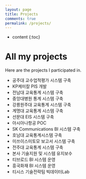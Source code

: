 ```yaml
---
layout: page
title: Projects
comments: true
permalink: /projects/
---
```


* content
{:toc}

# All my projects
Here are the projects I participated in. 

* 공주대 교수업적평가 시스템 구축
* KP케미칼 PIS 개발
* 전남대 교육통계 시스템 구축
* 중앙대병원 통계 시스템 구축
* 강릉원주대 교육통계 시스템 구축
* 계명대 교육통계 시스템 구축
* 선문대 EIS 시스템 구축
* 아시아나항공 POC
* SK Communications BI 시스템 구축
* 호남대 교육통계시스템 구축
* 미쓰이스미토모 보고서 시스템 구축
* 전주대 교육통계 시스템 구축
* 본사 기술지원 및 시스템 유지보수
* 티브로드 BI 시스템 운영
* 흥국화재 BI 시스템 운영
* 티시스 기술전략팀 빅데이터Lab

